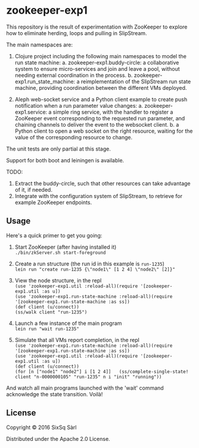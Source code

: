 # zookeeper-exp1

This repository is the result of experimentation with ZooKeeper to explore how to eliminate herding, loops and pulling in SlipStream.

The main namespaces are:

1. Clojure project including the following main namespaces to model the run state machine:
   a. zookeeper-exp1.buddy-circle: a collaborative system to ensure micro-services and join and leave a pool, without      needing external coordination in the process.
   b. zookeeper-exp1.run_state_machine: a reimplementation of the SlipStream run state machine, providing coordination     between the different VMs deployed.

2. Aleph web-socket service and a Python client example to create push notification when a run parameter value changes:
   a. zookeeper-exp1.service: a simple ring service, with the handler to register a ZooKeeper event corresponding to the
      requested run parameter, and chaining channels to deliver the event to the websocket client.
   b. a Python client to open a web socket on the right resource, waiting for the value of the corresponding resource
      to change.

The unit tests are only partial at this stage.

Support for both boot and leiningen is available.

TODO:

1. Extract the buddy-circle, such that other resources can take advantage of it, if needed.
2. Integrate with the configuration system of SlipStream, to retrieve for example ZooKeeper endpoints.

## Usage

Here's a quick primer to get you going:

1. Start ZooKeeper (after having installed it)  
`./bin/zkServer.sh start-foreground`

2. Create a run structure (the run id in this example is `run-1235`)  
`lein run "create run-1235 {\"node1\" [1 2 4] \"node2\" [2]}"`

3. View the node structure, in the repl  
`(use 'zookeeper-exp1.util :reload-all)(require '[zookeeper-exp1.util :as u])`  
`(use 'zookeeper-exp1.run-state-machine :reload-all)(require '[zookeeper-exp1.run-state-machine :as ss])`  
`(def client (u/connect))`  
`(ss/walk client "run-1235")`  

4. Launch a few instance of the main program  
`lein run "wait run-1235"`

5. Simulate that all VMs report completion, in the repl  
`(use 'zookeeper-exp1.run-state-machine :reload-all)(require '[zookeeper-exp1.run-state-machine :as ss])`  
`(use 'zookeeper-exp1.util :reload-all)(require '[zookeeper-exp1.util :as u])`  
`(def client (u/connect))`  
`(for [n ["node1" "node2"] i [1 2 4]]  
(ss/complete-single-state! client "n-0000000105" "run-1235" n i "init" "running"))`

And watch all main programs launched with the 'wait' command acknowledge the state transition. Voilà!

## License

Copyright © 2016 SixSq Sàrl

Distributed under the Apache 2.0 License.
